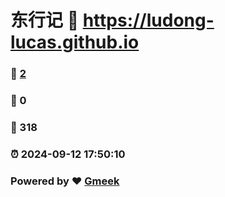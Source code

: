 # 东行记 :link: https://ludong-lucas.github.io 
### :page_facing_up: [2](https://ludong-lucas.github.io/tag.html) 
### :speech_balloon: 0 
### :hibiscus: 318 
### :alarm_clock: 2024-09-12 17:50:10 
### Powered by :heart: [Gmeek](https://github.com/Meekdai/Gmeek)
